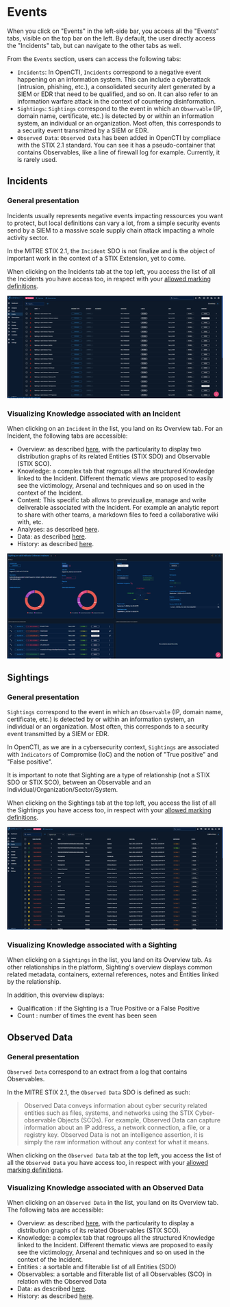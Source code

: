 # Events

When you click on "Events" in the left-side bar, you access all the "Events" tabs, visible on the top bar on the left. By default, the user directly access the "Incidents" tab, but can navigate to the other tabs as well.

From the `Events` section, users can access the following tabs:

- `Incidents`: In OpenCTI, `Incidents` correspond to a negative event happening on an information system. This can include a cyberattack (intrusion, phishing, etc.), a consolidated security alert generated by a SIEM or EDR that need to be qualified, and so on. It can also refer to an information warfare attack in the context of countering disinformation.
- `Sightings`: `Sightings` correspond to the event in which an `Observable` (IP, domain name, certificate, etc.) is detected by or within an information system, an individual or an organization. Most often, this corresponds to a security event transmitted by a SIEM or EDR.
- `Observed Data`: `Observed Data` has been added in OpenCTI by compliace with the STIX 2.1 standard. You can see it has a pseudo-container that contains Observables, like a line of firewall log for example. Currently, it is rarely used.

## Incidents

### General presentation

Incidents usually represents negative events impacting ressources you want to protect, but local definitions can vary a lot, from a simple security events send by a SIEM to a massive scale supply chain attack impacting a whole activity sector.

In the MITRE STIX 2.1, the `Incident` SDO is not finalize and is the object of important work in the context of a STIX Extension, yet to come.

When clicking on the Incidents tab at the top left, you access the list of all the Incidents you have access too, in respect with your [allowed marking definitions](../administration/users.md).

![Incidents list](assets/incidents_list_view.png)

### Visualizing Knowledge associated with an Incident

When clicking on an `Incident` in the list, you land on its Overview tab. For an Incident, the following tabs are accessible:

- Overview: as described [here](overview.md), with the particularity to display two distribution graphs of its related Entities (STIX SDO) and Observable (STIX SCO).
- Knowledge: a complex tab that regroups all the structured Knowledge linked to the Incident. Different thematic views are proposed to easily see the victimology, Arsenal and techniques and so on used in the context of the Incident. 
- Content: This specific tab allows to previzualize, manage and write deliverable associated with the Incident. For example an analytic report to share with other teams, a markdown files to feed a collaborative wiki with, etc.
- Analyses: as described [here](overview.md).
- Data: as described [here](overview.md).
- History: as described [here](overview.md).

![Incident Overview](assets/incident_overview.png)

## Sightings

### General presentation

`Sightings` correspond to the event in which an `Observable` (IP, domain name, certificate, etc.) is detected by or within an information system, an individual or an organization. Most often, this corresponds to a security event transmitted by a SIEM or EDR. 

In OpenCTI, as we are in a cybersecurity context, `Sightings` are associated with `Indicators` of Compromise (IoC) and the notion of "True positive" and "False positive". 

It is important to note that Sighting are a type of relationship (not a STIX SDO or STIX SCO), between an Observable and an Individual/Organization/Sector/System.

When clicking on the Sightings tab at the top left, you access the list of all the Sightings you have access too, in respect with your [allowed marking definitions](../administration/users.md).

![Sightings list](assets/sightings_list.png)

### Visualizing Knowledge associated with a Sighting

When clicking on a `Sightings` in the list, you land on its Overview tab. As other relationships in the platform, Sighting's overview displays common related metadata, containers, external references, notes and Entities linked by the relationship. 

In addition, this overview displays:
- Qualification : if the Sighting is a True Positive or a False Positive
- Count : number of times the event has been seen

## Observed Data

### General presentation

`Observed Data` correspond to an extract from a log that contains Observables. 

In the MITRE STIX 2.1, the `Observed Data` SDO is defined as such:

> Observed Data conveys information about cyber security related entities such as files, systems, and networks using the STIX Cyber-observable Objects (SCOs). For example, Observed Data can capture information about an IP address, a network connection, a file, or a registry key. Observed Data is not an intelligence assertion, it is simply the raw information without any context for what it means.

When clicking on the `Observed Data` tab at the top left, you access the list of all the `Observed Data` you have access too, in respect with your [allowed marking definitions](../administration/users.md).

### Visualizing Knowledge associated with an Observed Data

When clicking on an `Observed Data` in the list, you land on its Overview tab. The following tabs are accessible:

- Overview: as described [here](overview.md), with the particularity to display a distribution graphs of its related Observables (STIX SCO).
- Knowledge: a complex tab that regroups all the structured Knowledge linked to the Incident. Different thematic views are proposed to easily see the victimology, Arsenal and techniques and so on used in the context of the Incident. 
- Entities : a sortable and filterable list of all Entities (SDO) 
- Observables: a sortable and filterable list of all Observables (SCO) in relation with the Observed Data
- Data: as described [here](overview.md).
- History: as described [here](overview.md).
